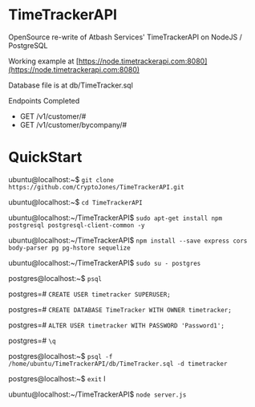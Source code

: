 # TimeTrackerAPI

OpenSource re-write of Atbash Services' TimeTrackerAPI on NodeJS / PostgreSQL

Working example at [https://node.timetrackerapi.com:8080](https://node.timetrackerapi.com:8080)

Database file is at db/TimeTracker.sql

Endpoints Completed
 * GET /v1/customer/#
 * GET /v1/customer/bycompany/#

#

# QuickStart

ubuntu@localhost:~$ `git clone https://github.com/CryptoJones/TimeTrackerAPI.git`

ubuntu@localhost:~$ `cd TimeTrackerAPI`

ubuntu@localhost:~/TimeTrackerAPI$ `sudo apt-get install npm postgresql postgresql-client-common -y`

ubuntu@localhost:~/TimeTrackerAPI$ `npm install --save express cors body-parser pg pg-hstore sequelize`

ubuntu@localhost:~/TimeTrackerAPI$ `sudo su - postgres`

postgres@localhost:~$ `psql`

postgres=# `CREATE USER timetracker SUPERUSER;`

postgres=# `CREATE DATABASE TimeTracker WITH OWNER timetracker;`

postgres=# `ALTER USER timetracker WITH PASSWORD 'Password1';`

postgres=# `\q`

postgres@localhost:~$ `psql -f /home/ubuntu/TimeTrackerAPI/db/TimeTracker.sql -d timetracker`

postgres@localhost:~$ `exit`
l


ubuntu@localhost:~/TimeTrackerAPI$ `node server.js`

